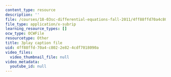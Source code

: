 ```yaml
---
content_type: resource
description: ''
file: /courses/18-03sc-differential-equations-fall-2011/4ff88ffd70a4c8022e824cdf7018090a_2SuTN8rpe4I.srt
file_type: application/x-subrip
learning_resource_types: []
ocw_type: OCWFile
resourcetype: Other
title: 3play caption file
uid: 4ff88ffd-70a4-c802-2e82-4cdf7018090a
video_files:
  video_thumbnail_file: null
video_metadata:
  youtube_id: null
---
```

